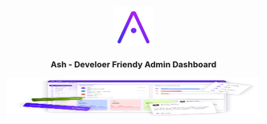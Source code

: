 <p align="center">
  <a href="http://ash-developerfriendlyadmindashboard.000webhostapp.com/demo.html">
    <img src="https://github.com/AshLabz/ash/blob/master/assets/img/logo-color.png" alt="Logo" width="80" height="80">
  </a>

  <h3 align="center">Ash - Develoer Friendy Admin Dashboard</h3>
</p>

<img src="https://github.com/AshLabz/ash/blob/master/assets/img/dash.png" alt="Logo" width="100%" height="80">
